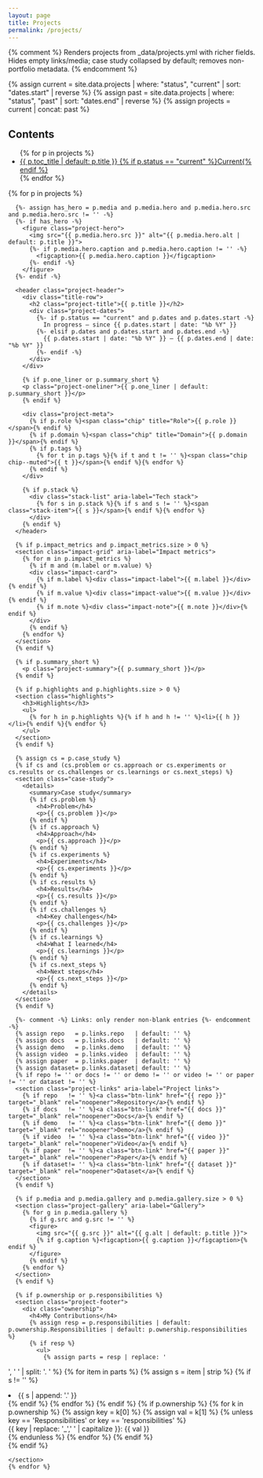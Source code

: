 ```yaml
---
layout: page
title: Projects
permalink: /projects/
---
```


{% comment %}
Renders projects from _data/projects.yml with richer fields.
Hides empty links/media; case study collapsed by default; removes non-portfolio metadata.
{% endcomment %}

{% assign current = site.data.projects | where: "status", "current" | sort: "dates.start" | reverse %}
{% assign past    = site.data.projects | where: "status", "past"    | sort: "dates.end"   | reverse %}
{% assign projects = current | concat: past %}

<div class="projects-page">
  <aside class="projects-toc" aria-label="Projects table of contents">
    <div class="toc-inner">
      <h2>Contents</h2>
      <ul>
        {% for p in projects %}
          <li>
            <a id="toc-{{ p.key }}" href="#{{ p.key }}">
              <span class="toc-title">{{ p.toc_title | default: p.title }}</span>
              {% if p.status == "current" %}<span class="toc-badge">Current</span>{% endif %}
            </a>
          </li>
        {% endfor %}
      </ul>
    </div>
  </aside>

  <main class="projects-main">
    {% for p in projects %}
    <section class="project-section" id="{{ p.key }}">

      {%- assign has_hero = p.media and p.media.hero and p.media.hero.src and p.media.hero.src != '' -%}
      {%- if has_hero -%}
        <figure class="project-hero">
          <img src="{{ p.media.hero.src }}" alt="{{ p.media.hero.alt | default: p.title }}">
          {%- if p.media.hero.caption and p.media.hero.caption != '' -%}
            <figcaption>{{ p.media.hero.caption }}</figcaption>
          {%- endif -%}
        </figure>
      {%- endif -%}

      <header class="project-header">
        <div class="title-row">
          <h2 class="project-title">{{ p.title }}</h2>
          <div class="project-dates">
            {%- if p.status == "current" and p.dates and p.dates.start -%}
              In progress — since {{ p.dates.start | date: "%b %Y" }}
            {%- elsif p.dates and p.dates.start and p.dates.end -%}
              {{ p.dates.start | date: "%b %Y" }} – {{ p.dates.end | date: "%b %Y" }}
            {%- endif -%}
          </div>
        </div>

        {% if p.one_liner or p.summary_short %}
        <p class="project-oneliner">{{ p.one_liner | default: p.summary_short }}</p>
        {% endif %}

        <div class="project-meta">
          {% if p.role %}<span class="chip" title="Role">{{ p.role }}</span>{% endif %}
          {% if p.domain %}<span class="chip" title="Domain">{{ p.domain }}</span>{% endif %}
          {% if p.tags %}
            {% for t in p.tags %}{% if t and t != '' %}<span class="chip chip--muted">{{ t }}</span>{% endif %}{% endfor %}
          {% endif %}
        </div>

        {% if p.stack %}
          <div class="stack-list" aria-label="Tech stack">
            {% for s in p.stack %}{% if s and s != '' %}<span class="stack-item">{{ s }}</span>{% endif %}{% endfor %}
          </div>
        {% endif %}
      </header>

      {% if p.impact_metrics and p.impact_metrics.size > 0 %}
      <section class="impact-grid" aria-label="Impact metrics">
        {% for m in p.impact_metrics %}
          {% if m and (m.label or m.value) %}
          <div class="impact-card">
            {% if m.label %}<div class="impact-label">{{ m.label }}</div>{% endif %}
            {% if m.value %}<div class="impact-value">{{ m.value }}</div>{% endif %}
            {% if m.note %}<div class="impact-note">{{ m.note }}</div>{% endif %}
          </div>
          {% endif %}
        {% endfor %}
      </section>
      {% endif %}

      {% if p.summary_short %}
        <p class="project-summary">{{ p.summary_short }}</p>
      {% endif %}

      {% if p.highlights and p.highlights.size > 0 %}
      <section class="highlights">
        <h3>Highlights</h3>
        <ul>
          {% for h in p.highlights %}{% if h and h != '' %}<li>{{ h }}</li>{% endif %}{% endfor %}
        </ul>
      </section>
      {% endif %}

      {% assign cs = p.case_study %}
      {% if cs and (cs.problem or cs.approach or cs.experiments or cs.results or cs.challenges or cs.learnings or cs.next_steps) %}
      <section class="case-study">
        <details>
          <summary>Case study</summary>
          {% if cs.problem %}
            <h4>Problem</h4>
            <p>{{ cs.problem }}</p>
          {% endif %}
          {% if cs.approach %}
            <h4>Approach</h4>
            <p>{{ cs.approach }}</p>
          {% endif %}
          {% if cs.experiments %}
            <h4>Experiments</h4>
            <p>{{ cs.experiments }}</p>
          {% endif %}
          {% if cs.results %}
            <h4>Results</h4>
            <p>{{ cs.results }}</p>
          {% endif %}
          {% if cs.challenges %}
            <h4>Key challenges</h4>
            <p>{{ cs.challenges }}</p>
          {% endif %}
          {% if cs.learnings %}
            <h4>What I learned</h4>
            <p>{{ cs.learnings }}</p>
          {% endif %}
          {% if cs.next_steps %}
            <h4>Next steps</h4>
            <p>{{ cs.next_steps }}</p>
          {% endif %}
        </details>
      </section>
      {% endif %}

      {%- comment -%} Links: only render non-blank entries {%- endcomment -%}
      {% assign repo   = p.links.repo   | default: '' %}
      {% assign docs   = p.links.docs   | default: '' %}
      {% assign demo   = p.links.demo   | default: '' %}
      {% assign video  = p.links.video  | default: '' %}
      {% assign paper  = p.links.paper  | default: '' %}
      {% assign dataset= p.links.dataset| default: '' %}
      {% if repo != '' or docs != '' or demo != '' or video != '' or paper != '' or dataset != '' %}
      <section class="project-links" aria-label="Project links">
        {% if repo   != '' %}<a class="btn-link" href="{{ repo }}"   target="_blank" rel="noopener">Repository</a>{% endif %}
        {% if docs   != '' %}<a class="btn-link" href="{{ docs }}"   target="_blank" rel="noopener">Docs</a>{% endif %}
        {% if demo   != '' %}<a class="btn-link" href="{{ demo }}"   target="_blank" rel="noopener">Demo</a>{% endif %}
        {% if video  != '' %}<a class="btn-link" href="{{ video }}"  target="_blank" rel="noopener">Video</a>{% endif %}
        {% if paper  != '' %}<a class="btn-link" href="{{ paper }}"  target="_blank" rel="noopener">Paper</a>{% endif %}
        {% if dataset!= '' %}<a class="btn-link" href="{{ dataset }}" target="_blank" rel="noopener">Dataset</a>{% endif %}
      </section>
      {% endif %}

      {% if p.media and p.media.gallery and p.media.gallery.size > 0 %}
      <section class="project-gallery" aria-label="Gallery">
        {% for g in p.media.gallery %}
          {% if g.src and g.src != '' %}
          <figure>
            <img src="{{ g.src }}" alt="{{ g.alt | default: p.title }}">
            {% if g.caption %}<figcaption>{{ g.caption }}</figcaption>{% endif %}
          </figure>
          {% endif %}
        {% endfor %}
      </section>
      {% endif %}

      {% if p.ownership or p.responsibilities %}
      <section class="project-footer">
        <div class="ownership">
          <h4>My Contributions</h4>
          {% assign resp = p.responsibilities | default: p.ownership.Responsibilities | default: p.ownership.responsibilities %}
          {% if resp %}
            <ul>
              {% assign parts = resp | replace: '
', ' ' | split: '. ' %}
              {% for item in parts %}
                {% assign s = item | strip %}
                {% if s != '' %}<li>{{ s | append: '.' }}</li>{% endif %}
              {% endfor %}
            </ul>
          {% endif %}
          {% if p.ownership %}
            {% for k in p.ownership %}
              {% assign key = k[0] %}
              {% assign val = k[1] %}
              {% unless key == 'Responsibilities' or key == 'responsibilities' %}
              <div><span class="label">{{ key | replace: '_',' ' | capitalize }}:</span> <span>{{ val }}</span></div>
              {% endunless %}
            {% endfor %}
          {% endif %}
        </div>
      </section>
      {% endif %}

    </section>
    {% endfor %}
  </main>
</div>

<script>
// Sticky TOC active-state on scroll
(function() {
  const sections = Array.from(document.querySelectorAll('.project-section'));
  const map = new Map(sections.map(s => [s.id, document.getElementById('toc-' + s.id)]));
  const io = new IntersectionObserver((entries) => {
    entries.forEach(e => {
      if (e.isIntersecting) {
        map.forEach(a => a && a.classList.remove('active'));
        const a = map.get(e.target.id);
        if (a) a.classList.add('active');
      }
    });
  }, { rootMargin: '-45% 0px -50% 0px', threshold: 0 });
  sections.forEach(s => io.observe(s));
})();
</script>
